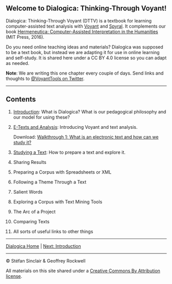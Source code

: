 ## Welcome to Dialogica: Thinking-Through Voyant!
Dialogica: Thinking-Through Voyant (DTTV) is a textbook for learning computer-assisted text analysis with [Voyant](https://voyant-tools.org) and [Spyral](https://voyant-tools.org/spyral/). It complements our book [Hermeneutica: Computer-Assisted Interpretation in the Humanities](http://hermeneuti.ca) (MIT Press, 2016). 

<p class="tab">Do you need online teaching ideas and materials? Dialogica was supposed to be a text book, 
    but instead we are adapting it for use in online learning and self-study. It is shared here
    under a CC BY 4.0 license so you can adapt as needed.</p>

**Note**: We are writing this one chapter every couple of days. Send links and thoughts to [@VoyantTools on Twitter](https://twitter.com/VoyantTools).

----

## Contents

1. [Introduction](/intro.md): What is Dialogica? What is our pedagogical philosophy and our model for using these?
1. [E-Texts and Analysis](/etexts.md): Introducing Voyant and text analysis.

    Download: [Walkthrough 1: What is an electronic text and how can we study it?](https://drive.google.com/drive/u/0/folders/1a2VRBO_vULjZ7t5t2DA8wMN0hQNC18zw)

3. [Studying a Text](/study.md): How to prepare a text and explore it.
1. Sharing Results
1. Preparing a Corpus with Spreadsheets or XML
1. Following a Theme Through a Text
1. Salient Words
1. Exploring a Corpus with Text Mining Tools
1. The Arc of a Project
1. Comparing Texts
1. All sorts of useful links to other things

----

[Dialogica Home](/index.md) | [Next: Introduction](/intro.md)

----
&copy; Stéfan Sinclair & Geoffrey Rockwell

All materials on this site shared under a [Creative Commons By Attribution license](https://creativecommons.org/licenses/by/4.0/).
